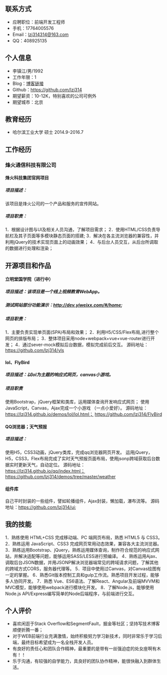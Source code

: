 ## 联系方式
-  应聘职位：前端开发工程师
-  手机：17764005576
-  Email：lzj314314@163.com
-  QQ：408925135

## 个人信息
- 李镇江/男/1992
- 工作年限：1
- Blog：[博客链接](https://lzj314.github.io/)
- Github：https://github.com/lzj314
- 期望薪资：10-12K，特别喜欢的公司可例外
- 期望城市：北京

## 教育经历
- 哈尔滨工业大学   硕士    2014.9-2016.7

## 工作经历
### 烽火通信科技有限公司
#### 烽火科技集团官网项目
##### 项目描述：
该项目是烽火公司的一个产品和服务的宣传网站。
##### 项目职责：
1．根据设计图与UI及相关人员沟通，了解项目需求；
2．使用HTML/CSS负责导航栏及其子页面等多模块静态页面的搭建;
3．解决在各主流浏览器的兼容性，并利用jQuery的技术实现页面上的动画效果；
4．与后台人员交互，从后台所调取的数据进行处理和渲染；

## 开源项目和作品
#### 立明堂国学院（进行中）       
##### 项目描述：该项目是一个线上视频教育WebApp。
##### 测试网站部分功能演示：http://dev.yiweixx.com/#/home;
##### 项目职责：
1．主要负责实现单页面(SPA)布局和效果；
2．利用H5/CSS/Flex布局,进行整个网页的排版布局；
3．整体项目采用node+webpack+vue+vue-router进行开发；
4．通过sever-mock模拟后台数据，模拟完成前后交互。
源码地址：https://github.com/lzj314/yls

#### lol、FlyBird                  
##### 项目描述：以lol为主题的响应式网页，canvas小游戏。
##### 项目职责 
使用Bootstrap，jQuery框架和类库，运用媒体查询开发响应式网页；
使用JavaScript，Canvas，Ajax完成一个小游戏 （一点小爱好）。
源码地址：https://lzj314.github.io/demos/lol/lol.html；
https://github.com/lzj314/FlyBird

#### QQ浏览器；天气预报 
##### 项目描述：
使用H5，CSS3动画，jQuery类库，完成qq浏览器网页开发。
运用jQuery，H5，CSS3，Flex布局完成了实时天气预报页面布局，使用jsonp跨域获取后台数据实时更新天气，自动定位。
源码地址：https://lzj314.github.io/qq/index.html；
https://github.com/lzj314/demos/tree/master/weather

#### 组件库
自己平时封装的一些组件，譬如轮播组件，Ajax封装，懒加载，瀑布流等。
源码地址：https://github.com/lzj314/ui;

## 我的技能
1．熟练使用 HTML+CSS 完成移动端、PC 端网页布局，熟悉 HTML5 与 CSS3。
2．熟练运用 JavaScript、CSS3 完成网页常用动态效果，兼容各大主流浏览器。
3．熟练运用Bootstrap、jQuery，熟练运用媒体查询，制作符合规范的响应式网站，并解决适配等问题，能够运用SASS/LESS进行预编译。
4．熟练运用Ajax、调取后台JSON数据，并用JSONP解决浏览器端常见的跨域请求问题，了解其他的跨域方式CORS，服务器代理等。
5．项目中使用过Canvas，对Canvas绘图有一定的掌握。
6．熟悉Git版本控制工具和gulp工作流。熟悉项目开发过程，能够多人协同开发。
7．熟悉 Vue、ES6语法、了解React、Angular及前端MVVM和MVC模型，能够使用webpack进行模块化开发。
8．了解Node.js，能够使用Node.js API/Express编写简单的Node后端程序，与前端进行交互。

## 个人评价
- 喜欢闲逛于Stack Overflow和SegmentFault，掘金等社区；坚持写技术博客顺便折腾一番；
- 对于WEB前端行业充满激情，始终积极努力学习新技术，同时非常乐于学习后端，最终目标希望成为一名全栈开发人员。
- 有良好的责任心和团队合作精神，最重要的是带有一丝强迫症的处女座啊有木有！！
- 乐于沟通，有较强的自学能力，具良好的团队协作精神，能很快融入到群体生活。